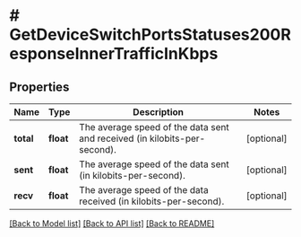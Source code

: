 # # GetDeviceSwitchPortsStatuses200ResponseInnerTrafficInKbps

## Properties

Name | Type | Description | Notes
------------ | ------------- | ------------- | -------------
**total** | **float** | The average speed of the data sent and received (in kilobits-per-second). | [optional]
**sent** | **float** | The average speed of the data sent (in kilobits-per-second). | [optional]
**recv** | **float** | The average speed of the data received (in kilobits-per-second). | [optional]

[[Back to Model list]](../../README.md#models) [[Back to API list]](../../README.md#endpoints) [[Back to README]](../../README.md)
